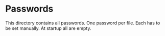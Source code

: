 # Passwords

This directory contains all passwords.
One password per file. Each has to be set manually.
At startup all are empty.
